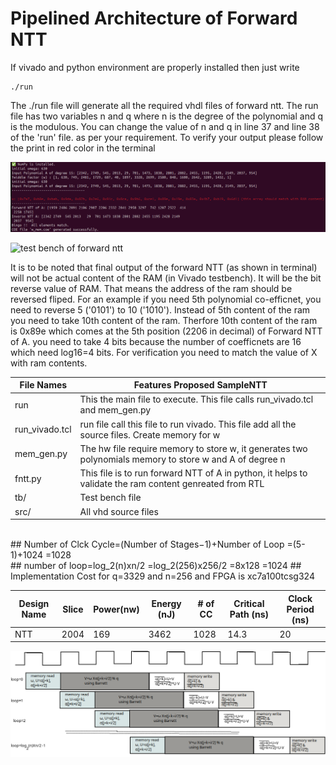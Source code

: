# Pipelined Architecture of Forward NTT
If vivado and python environment are properly installed then just write
```
./run
```
The ./run file will generate all the required vhdl files of forward ntt.
The run file has two variables n and q where n is the degree of the polynomial and q is the modulous. You can change the value of n and q in line 37 and line 38 of the 'run' file. as per your requirement. 
To verify your output please follow the print in red color in the terminal

![ntt forward](./ntt_test.png)


![test bench of forward ntt](./tb.png)

It is to be noted that final output of the forward NTT (as shown in terminal) will  not be actual content of the RAM (in Vivado testbench). It will be the bit reverse value of RAM. That means the address of the ram should be reversed fliped. For an example if you need 5th polynomial co-efficnet, you need to reverse 5 ('0101') to 10 ('1010'). Instead of 5th content of the ram you need to take 10th content of the ram. Therfore 10th content of the ram is 0x89e which comes at the 5th position (2206 in decimal) of Forward NTT of A. you need to take 4 bits because the number of coefficnets are 16 which need log16=4 bits.
For verification you need to match the value of X with ram contents.

| File Names         | Features           Proposed SampleNTT  |
|--------------------|----------------------------------------|
| run                | This the main file to execute. This file calls  run_vivado.tcl and  mem_gen.py     |
| run_vivado.tcl     | run file call this file to run vivado. This file add all the source files. Create memory for w  |
| mem_gen.py         | The hw file require memory to store w, it generates two polynomials memory to store w and A of degree n      |
| fntt.py            | This file is to run forward NTT of A in python, it helps to validate the ram content genreated from RTL |
| tb/                | Test bench file                        |
| src/               | All vhd source files                   |
<br>
## Number of Clck Cycle=(Number of Stages−1)+Number of Loop
=(5-1)+1024
=1028<br>
## number of loop=log_2(n)xn/2
=log_2(256)x256/2
=8x128
=1024
## Implementation Cost for q=3329 and n=256 and FPGA is xc7a100tcsg324

| Design Name     | Slice |   Power(nw)  | Energy (nJ) | # of CC | Critical Path (ns)| Clock Period (ns)|
|-----------------|-------|--------------|-------------|---------|-------------------|-------------|
| NTT             |2004   | 169          |  3462          | 1028     | 14.3              | 20  |

![pipeline of forward ntt](./fig/NTT_pipes.png)


<!-- 
| Name                                               | Slice LUTs | Slice Registers | F7 Muxes | F8 Muxes | Slice | LUT as Logic | LUT as Memory | Slice Registers | Block RAM Tile | DSPs |
|----------------------------------------------------|------------|-----------------|----------|----------|-------|--------------|---------------|-----------------|----------------|------|
| fntt                                              | 6035       | 3275            | 537      | 214      | 2004  | 6027         | 8             | 3275            | 0              | 4    |
| w_mem_DUT (w_mem)                                  | 46         | 7               | 21       | 10       | 15    | 46           | 0             |                 | 0              | 0    |
| U0 (w_mem_dist_mem_gen_v8_0_12)                    | 46         | 7               | 21       | 10       | 15    | 46           | 0             |                 | 0              | 0    |
| synth_options.dist_mem_inst (w_mem_dist_mem_gen_v8_0_12_synth) | 46 | 7               | 21       | 10       | 15    | 46           | 0             |                 | 0              | 0    |
| gen_rom.rom_inst (w_mem_rom)                       | 46         | 7               | 21       | 10       | 15    | 46           | 0             |                 | 0              | 0    |
| u_buf_DUT (u_buff)                                 | 27         | 24              | 0        | 0        | 23    | 27           | 0             |                 | 0              | 0    |
| poly_mem_DUT (poly_mem)                            | 1803       | 3084            | 516      | 204      | 1763  | 1803         | 0             |                 | 0              | 0    |
| ijk_gen_DUT (index_gen)                           | 199        | 63              | 0        | 0        | 75    | 199          | 0             |                 | 0              | 0    |
| barrett_DUT (barrett_pipe)                         | 73         | 26              | 0        | 0        | 23    | 73           | 0             |                 | 0              | 4    |
| c_shift_DUT (c_shifter)                            | 22         | 14              | 0        | 0        | 11    | 22           | 0             |                 | 0              | 2    |
| R_come_DUT (r_com)                                 | 54         | 12              | 0        | 0        | 18    | 54           | 0             |                 | 0              | 2    |
| addr_buf_DUT (addr_buf)                           | 3736       | 70              | 0        | 0        | 1640  | 3728         | 8             |                 | 0              | 0    |
| UV_sub_DUT (UV_sub)                               | 102        | 0               | 0        | 0        | 51    | 102          | 0             |                 | 0              | 0    |
| UV_adder_DUT (UV_adder)                           | 42         | 0               | 0        | 0        | 22    | 42           | 0             |                 | 0              | 0    |
-->
